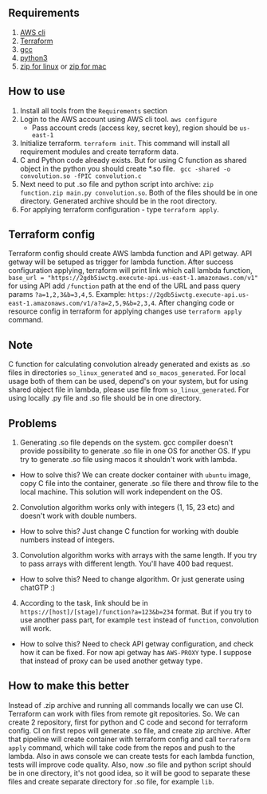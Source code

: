 ## Requirements
1. [AWS cli](https://docs.aws.amazon.com/cli/latest/userguide/getting-started-install.html)
2. [Terraform](https://developer.hashicorp.com/terraform/tutorials/aws-get-started/install-cli)
3. [gcc](https://gcc.gnu.org/install/)
4. [python3](https://www.python.org/downloads/)
5. [zip for linux](https://www.tecmint.com/install-zip-and-unzip-in-linux/) or [zip for mac](https://formulae.brew.sh/formula/zip)

## How to use
1. Install all tools from the `Requirements` section
2. Login to the AWS account using AWS cli tool. `aws configure`
   - Pass account creds (access key, secret key), region should be `us-east-1`
3. Initialize terraform. `terraform init`. This command will install all requirement modules and create terraform data.
4. C and Python code already exists. But for using C function as shared object in the python you should create *.so file. ` gcc -shared -o convolution.so -fPIC convolution.c`
5. Next need to put .so file and python script into archive: `zip function.zip main.py convolution.so`. Both of the files should be in one directory. 
Generated archive should be in the root directory. 
6. For applying terraform configuration - type `terraform apply`.

## Terraform config
Terraform config should create AWS lambda function and API getway. 
API getway will be setuped as trigger for lambda function. 
After success configuration applying, terraform will print link which call lambda function,
`base_url = "https://2gdb5iwctg.execute-api.us-east-1.amazonaws.com/v1"` for using API add `/function` path at the end of the URL and pass query params `?a=1,2,3&b=3,4,5`.
Example: `https://2gdb5iwctg.execute-api.us-east-1.amazonaws.com/v1/a?a=2,5,9&b=2,3,4`.
After changing code or resource config in terraform for applying changes use `terraform apply` command.

## Note
C function for calculating convolution already generated and exists as .so 
files in directories `so_linux_generated` and `so_macos_generated`. 
For local usage both of them can be used, depend's on your system, 
but for using shared object file in lambda, please use file from `so_linux_generated`.
For using locally .py file and .so file should be in one directory.

## Problems 
1. Generating .so file depends on the system. 
gcc compiler doesn't provide possibility to generate .so 
file in one OS for another OS. If ypu try to generate .so file using 
macos it shouldn't work with lambda.

- How to solve this? We can create docker container with `ubuntu` image, 
copy C file into the container, generate .so file there 
and throw file to the local machine. This solution will work independent on the OS.

2. Convolution algorithm works only with integers (1, 15, 23 etc) and 
doesn't work with double numbers.

- How to solve this? Just change C function for working with double numbers instead of integers.

3. Convolution algorithm works with arrays with the same length.
If you try to pass arrays with different length. You'll have 400 bad request.

- How to solve this? Need to change algorithm. Or just generate using chatGTP :)

4. According to the task, link should be in `https://[host]/[stage]/function?a=123&b=234` format.
But if you try to use another pass part, for example `test` instead of `function`, convolution will work.

- How to solve this? Need to check API getway configuration, and check how it can be fixed.
For now api getway has `AWS-PROXY` type. I suppose that instead of proxy can be used another getway type.

## How to make this better
Instead of .zip archive and running all commands locally we can use CI. 
Terraform can work with files from remote git repositories. So.
We can create 2 repository, 
first for python and C code and second for terraform config.
CI on first repos will generate .so file, and create zip archive. 
After that pipeline will create container with terraform config and call  `terraform apply` command, 
which will take code from the repos and push to the lambda.
Also in aws console we can create tests for each lambda function, tests will improve code quality.
Also, now .so file and python script should be in one directory, it's not good idea, so it will
be good to separate these files and create separate directory for .so file, for example `lib`.